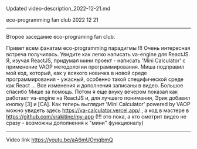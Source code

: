 Updated video-description_2022-12-21.md

eco-programming fan club 2022 12 21

-------------
Второе заседание eco-programing fan club.

Привет всем фанатам eco-programming парадигмы !!!
Очень интересная встреча получилась. 
Увидите как легко написать va-engine  для ReactJS.
Я, изучая ReactJS, придумал мини проект - написать 'Mini Calculator' с применение VAOP методологии программирования.
Миша подправил мой код, который, как у всякого новичка в новой среде программирования - ужасный, особенно такой специфической среде как React ...
Все изменения и дополнения записаны в видео. Большое спасибо Мише за помощь. Потом я еще внуку вечером показал как работает va-engine на ReactJS и, для лучшего понимания, Эрик добавил кнопку [3] и [CA]. Как теперь выглядит 'Mini Calculator' powered by VAOP можно увидеть здесь https://va-calculator.vercel.app/ , а код в мастере в https://github.com/vrakitine/my-app (!!! это пока, а кто смотрит видео не сразу - возможны дополнения к "мини" функционалу)

  ----- 

Video link
https://youtu.be/aA6mUOmqbmQ